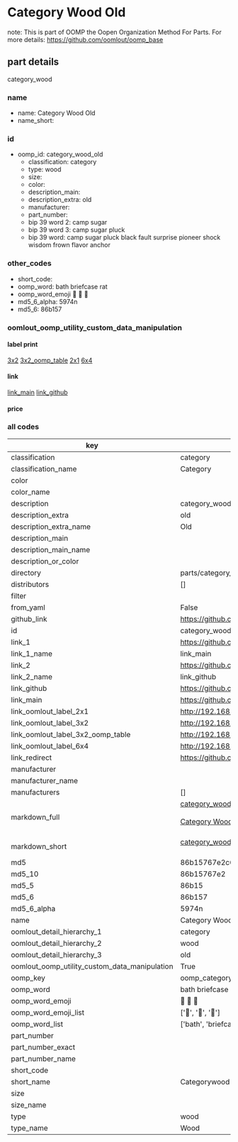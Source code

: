 # Category Wood Old  

note: This is part of OOMP the Oopen Organization Method For Parts. For more details: https://github.com/oomlout/oomp_base

##  part details
  



category_wood



### name
* name: Category Wood Old
* name_short: 
### id
* oomp_id: category_wood_old
  * classification: category
  * type: wood
  * size: 
  * color: 
  * description_main: 
  * description_extra: old
  * manufacturer: 
  * part_number: 
  * bip 39 word 2: camp sugar
  * bip 39 word 3: camp sugar pluck
  * bip 39 word: camp sugar pluck black fault surprise pioneer shock wisdom frown flavor anchor

### other_codes
* short_code: 
* oomp_word: bath briefcase rat
* oomp_word_emoji :bath: :briefcase: :rat:
* md5_6_alpha: 5974n
* md5_6: 86b157






### oomlout_oomp_utility_custom_data_manipulation
#### label print
[3x2](http://192.168.1.245:1112/?label=oomp%205974n)
[3x2_oomp_table](http://192.168.1.108:1112/?label=oomp%205974n)
[2x1](http://192.168.1.242:1112/?label=oomp%205974n)
[6x4](http://192.168.1.55:1112/?label=oomp%205974n)    

#### link

[link_main](https://github.com/oomlout/oomlout_oomp_version_1_messy/tree/main/parts/category_wood_old) [link_github](https://github.com/oomlout/oomlout_oomp_version_1_messy/tree/main/parts/category_wood_old)                             

#### price







### all codes 
| key | value |  
| --- | --- |  
| classification | category |  
| classification_name | Category |  
| color |  |  
| color_name |  |  
| description | category_wood |  
| description_extra | old |  
| description_extra_name | Old |  
| description_main |  |  
| description_main_name |  |  
| description_or_color |   |  
| directory | parts/category_wood_old |  
| distributors | [] |  
| filter |  |  
| from_yaml | False |  
| github_link | https://github.com/oomlout/oomlout_oomp_part_src/tree/main/parts/category_wood_old |  
| id | category_wood_old |  
| link_1 | https://github.com/oomlout/oomlout_oomp_version_1_messy/tree/main/parts/category_wood_old |  
| link_1_name | link_main |  
| link_2 | https://github.com/oomlout/oomlout_oomp_version_1_messy/tree/main/parts/category_wood_old |  
| link_2_name | link_github |  
| link_github | https://github.com/oomlout/oomlout_oomp_version_1_messy/tree/main/parts/category_wood_old |  
| link_main | https://github.com/oomlout/oomlout_oomp_version_1_messy/tree/main/parts/category_wood_old |  
| link_oomlout_label_2x1 | http://192.168.1.242:1112/?label=oomp%205974n |  
| link_oomlout_label_3x2 | http://192.168.1.245:1112/?label=oomp%205974n |  
| link_oomlout_label_3x2_oomp_table | http://192.168.1.108:1112/?label=oomp%205974n |  
| link_oomlout_label_6x4 | http://192.168.1.55:1112/?label=oomp%205974n |  
| link_redirect | https://github.com/oomlout/oomlout_oomp_version_1_messy/tree/main/parts/category_wood_old |  
| manufacturer |  |  
| manufacturer_name |  |  
| manufacturers | [] |  
| markdown_full | [category_wood_old](none)<br>[](none)<br>[Category Wood Old](none)<br><br> |  
| markdown_short | [category_wood_old](none)<br><br> |  
| md5 | 86b15767e2c654a769a9f16f4d763106 |  
| md5_10 | 86b15767e2 |  
| md5_5 | 86b15 |  
| md5_6 | 86b157 |  
| md5_6_alpha | 5974n |  
| name | Category Wood Old |  
| oomlout_detail_hierarchy_1 | category |  
| oomlout_detail_hierarchy_2 | wood |  
| oomlout_detail_hierarchy_3 | old |  
| oomlout_oomp_utility_custom_data_manipulation | True |  
| oomp_key | oomp_category_wood_old |  
| oomp_word | bath briefcase rat |  
| oomp_word_emoji | :bath: :briefcase: :rat: |  
| oomp_word_emoji_list | [':bath:', ':briefcase:', ':rat:'] |  
| oomp_word_list | ['bath', 'briefcase', 'rat'] |  
| part_number |  |  
| part_number_exact |  |  
| part_number_name |  |  
| short_code |  |  
| short_name | Categorywood |  
| size |  |  
| size_name |  |  
| type | wood |  
| type_name | Wood |  
